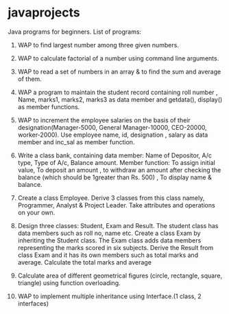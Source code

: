 # javaprojects
Java programs for beginners. List of programs:

1.	WAP to find largest number among three given numbers.

2.	WAP to calculate factorial of a number using command line arguments.

3.	WAP to read a set of numbers in an array & to find the sum and average of them. 

4.	WAP a program to maintain the student record containing roll number , Name, marks1, marks2, marks3 as data member and getdata(), display() as member functions.

5.	WAP to increment the employee salaries on the basis of their designation(Manager-5000, General Manager-10000, CEO-20000, worker-2000). Use employee name, id, designation ,      salary as data member and inc_sal as member function.

6.	Write a class bank, containing data member: Name of Depositor, A/c type, Type of A/c, Balance amount. Member function: To assign initial value, To deposit an amount , to withdraw an amount after checking the balance (which should be 1greater than Rs. 500) , To display name & balance. 

7.	Create a class Employee. Derive 3 classes from this class namely, Programmer, Analyst & Project Leader. Take attributes and operations on your own.

8.	Design three classes: Student, Exam and Result. The student class has data members such as roll no, name etc. Create a class Exam by inheriting the Student class. The Exam class adds data members representing the marks scored in six subjects. Derive the Result from class Exam and it has its own members such as total marks and average. Calculate the total marks and average

9.  Calculate area of different geometrical figures (circle, rectangle, square, triangle) using function overloading.

10.	WAP to implement multiple inheritance using Interface.(1 class, 2 interfaces)
